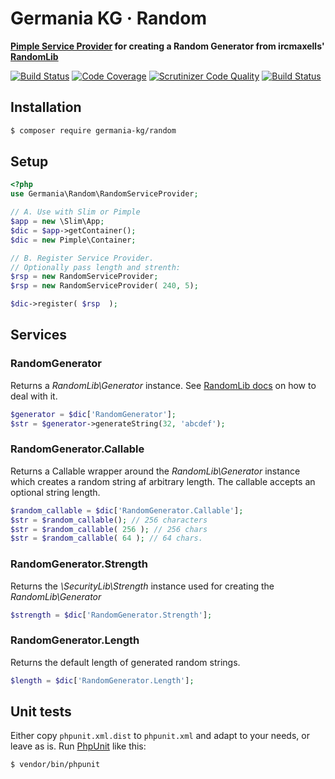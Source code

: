 # Germania KG · Random

**[Pimple Service Provider](https://pimple.symfony.com/#extending-a-container) for creating a Random Generator from ircmaxells' [RandomLib](https://github.com/ircmaxell/RandomLib)**


[![Build Status](https://travis-ci.org/GermaniaKG/Random.svg?branch=master)](https://travis-ci.org/GermaniaKG/Random)
[![Code Coverage](https://scrutinizer-ci.com/g/GermaniaKG/Random/badges/coverage.png?b=master)](https://scrutinizer-ci.com/g/GermaniaKG/Random/?branch=master)
[![Scrutinizer Code Quality](https://scrutinizer-ci.com/g/GermaniaKG/Random/badges/quality-score.png?b=master)](https://scrutinizer-ci.com/g/GermaniaKG/Random/?branch=master)
[![Build Status](https://scrutinizer-ci.com/g/GermaniaKG/Random/badges/build.png?b=master)](https://scrutinizer-ci.com/g/GermaniaKG/Random/build-status/master)


## Installation

```bash
$ composer require germania-kg/random
```

## Setup

```php
<?php
use Germania\Random\RandomServiceProvider;

// A. Use with Slim or Pimple
$app = new \Slim\App;
$dic = $app->getContainer();
$dic = new Pimple\Container;

// B. Register Service Provider.
// Optionally pass length and strenth:
$rsp = new RandomServiceProvider;
$rsp = new RandomServiceProvider( 240, 5);

$dic->register( $rsp  );
```


## Services

### RandomGenerator

Returns a *RandomLib\Generator* instance. See [RandomLib docs](https://github.com/ircmaxell/RandomLib#generator) on how to deal with it.

```php
$generator = $dic['RandomGenerator'];
$str = $generator->generateString(32, 'abcdef');
```


### RandomGenerator.Callable

Returns a Callable wrapper around the *RandomLib\Generator* instance which creates a random string af arbitrary length. The callable accepts an optional string length.

```php
$random_callable = $dic['RandomGenerator.Callable'];
$str = $random_callable(); // 256 characters
$str = $random_callable( 256 ); // 256 chars
$str = $random_callable( 64 ); // 64 chars.

```

### RandomGenerator.Strength

Returns the *\SecurityLib\Strength* instance used for creating the *RandomLib\Generator*

```php
$strength = $dic['RandomGenerator.Strength'];
```

### RandomGenerator.Length

Returns the default length of generated random strings.

```php
$length = $dic['RandomGenerator.Length'];
```

## Unit tests

Either copy `phpunit.xml.dist` to `phpunit.xml` and adapt to your needs, or leave as is. 
Run [PhpUnit](https://phpunit.de/) like this:

```bash
$ vendor/bin/phpunit
```

